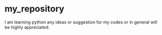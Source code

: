 # my_repository

I am learning python any ideas or suggestion for my codes or in general will be highly appreciated.
